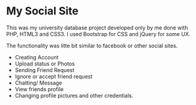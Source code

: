 # My Social Site

This was my university database project developed only by me done with PHP, HTML3 and CSS3.
I used Bootstrap for CSS and jQuery for some UX.

The functionality was litte bit similar to facebook or other social sites.
- Creating Account
- Upload status or Photos
- Sending Friend Request
- Ignore or accept friend request
- Chatting/ Message
- View friends profile
- Changing profile pictures and other credentials.
